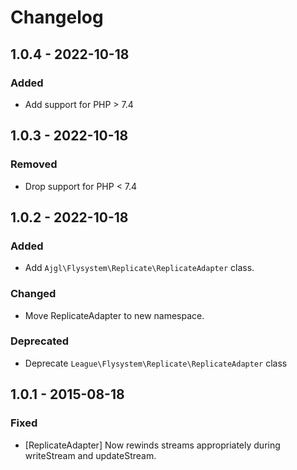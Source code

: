 # Changelog

## 1.0.4 - 2022-10-18

### Added

* Add support for PHP > 7.4

## 1.0.3 - 2022-10-18

### Removed

* Drop support for PHP < 7.4

## 1.0.2 - 2022-10-18

### Added

* Add `Ajgl\Flysystem\Replicate\ReplicateAdapter` class.

### Changed

* Move ReplicateAdapter to new namespace.

### Deprecated

* Deprecate `League\Flysystem\Replicate\ReplicateAdapter` class

## 1.0.1 - 2015-08-18

### Fixed

* [ReplicateAdapter] Now rewinds streams appropriately during writeStream and updateStream.

